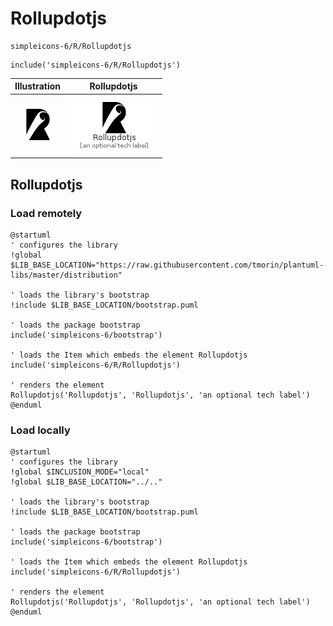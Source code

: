 # Rollupdotjs


```text
simpleicons-6/R/Rollupdotjs
```

```text
include('simpleicons-6/R/Rollupdotjs')
```



| Illustration | Rollupdotjs |
| :---: | :---: |
| ![illustration for Illustration](../../simpleicons-6/R/Rollupdotjs.png) | ![illustration for Rollupdotjs](../../simpleicons-6/R/Rollupdotjs.Local.png) |




## Rollupdotjs

### Load remotely
```plantuml
@startuml
' configures the library
!global $LIB_BASE_LOCATION="https://raw.githubusercontent.com/tmorin/plantuml-libs/master/distribution"

' loads the library's bootstrap
!include $LIB_BASE_LOCATION/bootstrap.puml

' loads the package bootstrap
include('simpleicons-6/bootstrap')

' loads the Item which embeds the element Rollupdotjs
include('simpleicons-6/R/Rollupdotjs')

' renders the element
Rollupdotjs('Rollupdotjs', 'Rollupdotjs', 'an optional tech label')
@enduml
```

### Load locally
```plantuml
@startuml
' configures the library
!global $INCLUSION_MODE="local"
!global $LIB_BASE_LOCATION="../.."

' loads the library's bootstrap
!include $LIB_BASE_LOCATION/bootstrap.puml

' loads the package bootstrap
include('simpleicons-6/bootstrap')

' loads the Item which embeds the element Rollupdotjs
include('simpleicons-6/R/Rollupdotjs')

' renders the element
Rollupdotjs('Rollupdotjs', 'Rollupdotjs', 'an optional tech label')
@enduml
```

